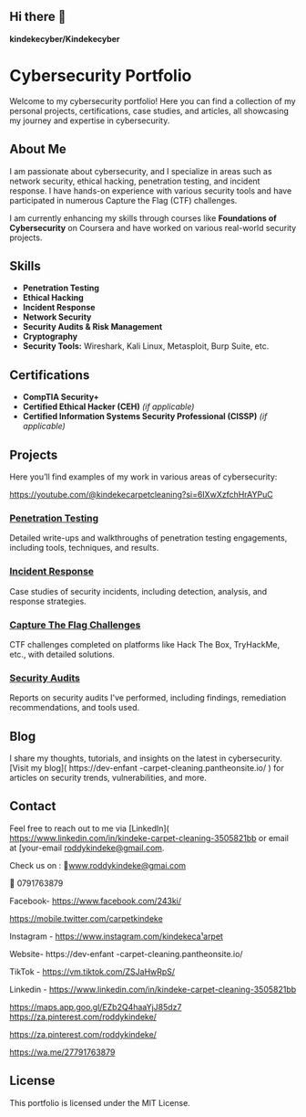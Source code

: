 ## Hi there 👋

**kindekecyber/Kindekecyber** 

# Cybersecurity Portfolio

Welcome to my cybersecurity portfolio! Here you can find a collection of my personal projects, certifications, case studies, and articles, all showcasing my journey and expertise in cybersecurity.

## About Me
I am passionate about cybersecurity, and I specialize in areas such as network security, ethical hacking, penetration testing, and incident response. I have hands-on experience with various security tools and have participated in numerous Capture the Flag (CTF) challenges.

I am currently enhancing my skills through courses like **Foundations of Cybersecurity** on Coursera and have worked on various real-world security projects.

## Skills
- **Penetration Testing**
- **Ethical Hacking**
- **Incident Response**
- **Network Security**
- **Security Audits & Risk Management**
- **Cryptography**
- **Security Tools:** Wireshark, Kali Linux, Metasploit, Burp Suite, etc.

## Certifications
- **CompTIA Security+**
- **Certified Ethical Hacker (CEH)** *(if applicable)*
- **Certified Information Systems Security Professional (CISSP)** *(if applicable)*

## Projects

Here you’ll find examples of my work in various areas of cybersecurity:

https://youtube.com/@kindekecarpetcleaning?si=6IXwXzfchHrAYPuC

### [Penetration Testing](./Projects/Penetration-Testing)
Detailed write-ups and walkthroughs of penetration testing engagements, including tools, techniques, and results.

### [Incident Response](./Projects/Incident-Response)
Case studies of security incidents, including detection, analysis, and response strategies.

### [Capture The Flag Challenges](./Projects/Capture-The-Flag)
CTF challenges completed on platforms like Hack The Box, TryHackMe, etc., with detailed solutions.

### [Security Audits](./Projects/Security-Audits)
Reports on security audits I've performed, including findings, remediation recommendations, and tools used.

## Blog
I share my thoughts, tutorials, and insights on the latest in cybersecurity. [Visit my blog](  https://dev-enfant -carpet-cleaning.pantheonsite.io/ ) for articles on security trends, vulnerabilities, and more.

## Contact
Feel free to reach out to me via [LinkedIn]( https://www.linkedin.com/in/kindeke-carpet-cleaning-3505821bb  or email at [your-email roddykindeke@gmail.com.

Check us on : 
📩www.roddykindeke@gmai.com

 📱  0791763879

Facebook- https://www.facebook.com/243ki/

https://mobile.twitter.com/carpetkindeke

Instagram - https://www.instagram.com/kindekeca¹arpet

Website- https://dev-enfant -carpet-cleaning.pantheonsite.io/

TikTok - https://vm.tiktok.com/ZSJaHwRpS/

Linkedin - https://www.linkedin.com/in/kindeke-carpet-cleaning-3505821bb

https://maps.app.goo.gl/EZb2Q4haaYjJ85dz7
https://za.pinterest.com/roddykindeke/

https://za.pinterest.com/roddykindeke/

https://wa.me/27791763879

## License
This portfolio is licensed under the MIT License.
